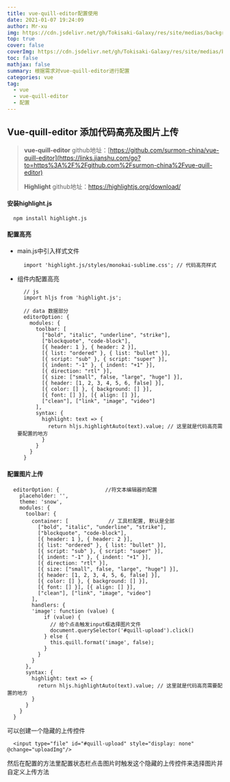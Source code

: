 ```yaml
---
title: vue-quill-editor配置使用
date: 2021-01-07 19:24:09
author: Mr-xu
img: https://cdn.jsdelivr.net/gh/Tokisaki-Galaxy/res/site/medias/background.jpg
top: true
cover: false
coverImg: https://cdn.jsdelivr.net/gh/Tokisaki-Galaxy/res/site/medias/background.jpg
toc: false
mathjax: false
summary: 根据需求对vue-quill-editor进行配置
categories: vue
tag:
  - vue
  - vue-quill-editor
  - 配置
---
```


## Vue-quill-editor 添加代码高亮及图片上传

  > **vue-quill-editor** github地址：[https://github.com/surmon-china/vue-quill-editor](https://links.jianshu.com/go?to=https%3A%2F%2Fgithub.com%2Fsurmon-china%2Fvue-quill-editor)
  >
  > **Highlight**  github地址：https://highlightjs.org/download/

#### 安装highlight.js

  ```
    npm install highlight.js
  ```

#### 配置高亮

  - main.js中引入样式文件
    ```
      import 'highlight.js/styles/monokai-sublime.css'; // 代码高亮样式
    ```

  - 组件内配置高亮
    ```
      // js
      import hljs from 'highlight.js';

      // data 数据部分
      editorOption: {
        modules: { 
          toolbar: [
            ["bold", "italic", "underline", "strike"], 
            ["blockquote", "code-block"], 
            [{ header: 1 }, { header: 2 }], 
            [{ list: "ordered" }, { list: "bullet" }], 
            [{ script: "sub" }, { script: "super" }], 
            [{ indent: "-1" }, { indent: "+1" }], 
            [{ direction: "rtl" }], 
            [{ size: ["small", false, "large", "huge"] }], 
            [{ header: [1, 2, 3, 4, 5, 6, false] }], 
            [{ color: [] }, { background: [] }], 
            [{ font: [] }], [{ align: [] }], 
            ["clean"], ["link", "image", "video"]
          ],
          syntax: { 
            highlight: text => { 
              return hljs.highlightAuto(text).value; // 这里就是代码高亮需要配置的地方 
            }
          }
        }
      }
    ```
#### 配置图片上传

  ```
    editorOption: {               //符文本编辑器的配置
      placeholder: '',
      theme: 'snow',
      modules: {
        toolbar: {
          container: [             // 工具栏配置, 默认是全部
            ["bold", "italic", "underline", "strike"], 
            ["blockquote", "code-block"], 
            [{ header: 1 }, { header: 2 }], 
            [{ list: "ordered" }, { list: "bullet" }], 
            [{ script: "sub" }, { script: "super" }], 
            [{ indent: "-1" }, { indent: "+1" }], 
            [{ direction: "rtl" }], 
            [{ size: ["small", false, "large", "huge"] }], 
            [{ header: [1, 2, 3, 4, 5, 6, false] }], 
            [{ color: [] }, { background: [] }], 
            [{ font: [] }], [{ align: [] }], 
            ["clean"], ["link", "image", "video"]
          ],
          handlers: {
          'image': function (value) {
              if (value) {
                // 给个点击触发input框选择图片文件
                document.querySelector('#quill-upload').click()
              } else {
                this.quill.format('image', false);
              }
            }
          }
        },
        syntax: { 
          highlight: text => { 
            return hljs.highlightAuto(text).value; // 这里就是代码高亮需要配置的地方 
          }
        }
      }
    }
  ```
  可以创建一个隐藏的上传控件

  ```
    <input type="file" id="#quill-upload" style="display: none" @change="uploadImg"/>  
  ```

  然后在配置的方法里配置状态栏点击图片时触发这个隐藏的上传控件来选择图片并自定义上传方法